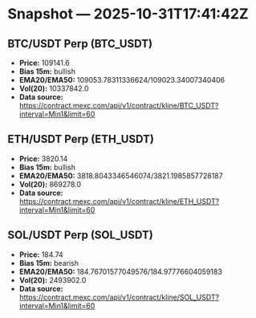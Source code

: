 # Snapshot — 2025-10-31T17:41:42Z

## BTC/USDT Perp (BTC_USDT)
- **Price:** 109141.6
- **Bias 15m:** bullish
- **EMA20/EMA50:** 109053.78311336624/109023.34007340406
- **Vol(20):** 10337842.0
- **Data source:** https://contract.mexc.com/api/v1/contract/kline/BTC_USDT?interval=Min1&limit=60

## ETH/USDT Perp (ETH_USDT)
- **Price:** 3820.14
- **Bias 15m:** bullish
- **EMA20/EMA50:** 3818.8043346546074/3821.1985857728187
- **Vol(20):** 869278.0
- **Data source:** https://contract.mexc.com/api/v1/contract/kline/ETH_USDT?interval=Min1&limit=60

## SOL/USDT Perp (SOL_USDT)
- **Price:** 184.74
- **Bias 15m:** bearish
- **EMA20/EMA50:** 184.76701577049576/184.97776604059183
- **Vol(20):** 2493902.0
- **Data source:** https://contract.mexc.com/api/v1/contract/kline/SOL_USDT?interval=Min1&limit=60
